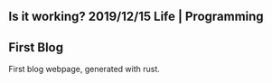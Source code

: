Is it working?
2019/12/15 
Life | Programming 
---
First Blog
---
First blog webpage, generated with rust.
